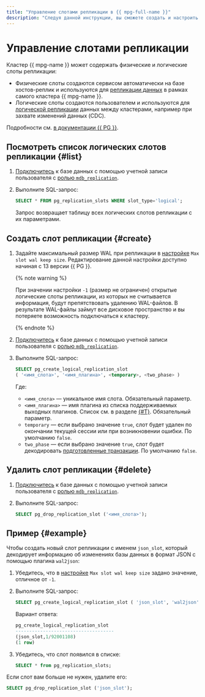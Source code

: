 ```yaml
---
title: "Управление слотами репликации в {{ mpg-full-name }}"
description: "Следуя данной инструкции, вы сможете создать и настроить слот репликации." 
---
```


# Управление слотами репликации

Кластер {{ mpg-name }} может содержать физические и логические слоты репликации:

* Физические слоты создаются сервисом автоматически на базе хостов-реплик и используются для [репликации данных](../concepts/replication.md) в рамках самого кластера {{ mpg-name }}.
* Логические слоты создаются пользователем и используются для [логической репликации](../concepts/replication.md#logical-decoding) данных между кластерами, например при захвате изменений данных (CDC).

Подробности см. [в документации {{ PG }}](https://www.postgresql.org/docs/current/logicaldecoding.html).

## Посмотреть список логических слотов репликации {#list}

1. [Подключитесь](connect.md) к базе данных с помощью учетной записи пользователя с [ролью `mdb_replication`](../concepts/roles.md#mdb-replication).
1. Выполните SQL-запрос:

    ```sql
    SELECT * FROM pg_replication_slots WHERE slot_type='logical';
    ```

    Запрос возвращает таблицу всех логических слотов репликации с их параметрами.

## Создать слот репликации {#create}

1. Задайте максимальный размер WAL при репликации в [настройке](../concepts/settings-list.md#setting-max-slot-wal-keep-size) `Max slot wal keep size`. Редактирование данной настройки доступно начиная с 13 версии {{ PG }}.

    {% note warning %}

    При значении настройки `-1` (размер не ограничен) открытые логические слоты репликации, из которых не считывается информация, будут препятствовать удалению WAL-файлов. В результате WAL-файлы займут все дисковое пространство и вы потеряете возможность подключаться к кластеру.

    {% endnote %}

1. [Подключитесь](connect.md) к базе данных с помощью учетной записи пользователя с [ролью `mdb_replication`](../concepts/roles.md#mdb-replication).
1. Выполните SQL-запрос:

    ```sql
    SELECT pg_create_logical_replication_slot 
    ( '<имя_слота>', '<имя_плагина>', <temporary>, <two_phase> )
    ```

    Где:

    * `<имя_слота>` — уникальное имя слота. Обязательный параметр.
    * `<имя_плагина>` — имя плагина из списка поддерживаемых выходных плагинов. Список см. в разделе [{#T}](../concepts/replication.md#logical-decoding). Обязательный параметр.
    * `temporary` — если выбрано значение `true`, слот будет удален по окончании текущей сессии или при возникновении ошибки. По умолчанию `false`.
    * `two_phase` — если выбрано значение `true`, слот будет декодировать [подготовленные транзакции](https://www.postgresql.org/docs/current/sql-prepare-transaction.html). По умолчанию `false`.

## Удалить слот репликации {#delete}

1. [Подключитесь](connect.md) к базе данных с помощью учетной записи пользователя с [ролью `mdb_replication`](../concepts/roles.md#mdb-replication).
1. Выполните SQL-запрос:

    ```sql
    SELECT pg_drop_replication_slot ('<имя_слота>');
    ```

## Пример {#example}

Чтобы создать новый слот репликации с именем `json_slot`, который декодирует информацию об изменениях базы данных в формат JSON с помощью плагина `wal2json`:

1. Убедитесь, что в [настройке](../concepts/settings-list.md#setting-max-slot-wal-keep-size) `Max slot wal keep size` задано значение, отличное от `-1`.
1. Выполните SQL-запрос:

    ```sql
    SELECT pg_create_logical_replication_slot ( 'json_slot', 'wal2json', false, false );
    ```

    Вариант ответа:

    ```sql
    pg_create_logical_replication_slot 
    ------------------------------------
    (json_slot,1/92001108)
    (1 row)
    ```

1. Убедитесь, что слот появился в списке:

    ```sql
    SELECT * from pg_replication_slots;
    ```

Если слот вам больше не нужен, удалите его:

```sql
SELECT pg_drop_replication_slot ('json_slot');
```

